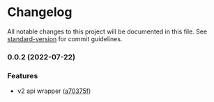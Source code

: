 # Changelog

All notable changes to this project will be documented in this file. See [standard-version](https://github.com/conventional-changelog/standard-version) for commit guidelines.

### 0.0.2 (2022-07-22)


### Features

* v2 api wrapper ([a70375f](https://github.com/izayl/zapperfi-api/commit/a70375fbb0749ced163d881b2458cb0b0d149426))
